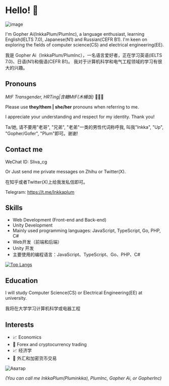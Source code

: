 # Hello! 👋

![image](https://github.com/user-attachments/assets/c60b3896-0c21-4ede-a17f-c25312e8c696)

I'm Gopher Ai(InkkaPlum/PlumInc), a language enthusiast, learning English(IELTS 7.0), Japanese(N1) and Russian(CEFR B1). I'm keen on exploring the fields of computer science(CS) and electrical engineering(EE).

我是 Gopher Ai（InkkaPlum/PlumInc），一名语言爱好者，正在学习英语(IELTS 7.0)、日语(N1)和俄语(CEFR B1)。 我对于计算机科学和电气工程领域的学习有很大的兴趣。

## Pronouns

*MtF Transgender, HRTing|含糖MtF(木桶饭)* 🏳️‍⚧️🍥

Please use **they/them | she/her** pronouns when referring to me. 

I appreciate your understanding and respect for my identity. Thank you!

Ta/她, 请不要用"老哥", "兄弟", "老弟"一类的男性代词称呼我, 叫我"Inkka", "Up", "Gopher/Gofer", "Plum"即可。谢谢!

## Contact me

WeChat ID: Sliva_cg

Or Just send me private messages on Zhihu or Twitter(X).

在知乎或者Twitter(X)上给我发私信即可。

Telegram: <https://t.me/Inkkaplum>

## Skills

- Web Development (Front-end and Back-end)
- Unity Development
- Mainly used programming languages: JavaScript, TypeScript, Go, PHP, C#
- Web开发（前端和后端）
- Unity 开发
- 主要使用的编程语言：JavaScript、TypeScript、Go、PHP、C#

[![Top Langs](https://github-readme-stats.vercel.app/api/top-langs/?username=slumhee&layout=compact)](https://github.com/anuraghazra/github-readme-stats)

## Education

I will study Computer Science(CS) or Electrical Engineering(EE) at university.

我将在大学学习计算机科学或电器工程

## Interests

- 📈 Economics
- 💱 Forex and cryptocurrency trading
- 📈 经济学
- 💱 外汇和加密货币交易

![Аватар](https://avatars.githubusercontent.com/u/101497329?v=4)

*(You can call me InkkaPlum(Pluminkka), Plumlnc, Gopher Ai, or Gopherlnc)*




